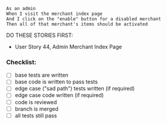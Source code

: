 ```
As an admin
When I visit the merchant index page
And I click on the "enable" button for a disabled merchant
Then all of that merchant's items should be activated
```

DO THESE STORIES FIRST:
- User Story 44, Admin Merchant Index Page

### Checklist:

- [ ] base tests are written
- [ ] base code is written to pass tests
- [ ] edge case ("sad path") tests written (if required)
- [ ] edge case code written (if required)
- [ ] code is reviewed
- [ ] branch is merged
- [ ] all tests still pass

